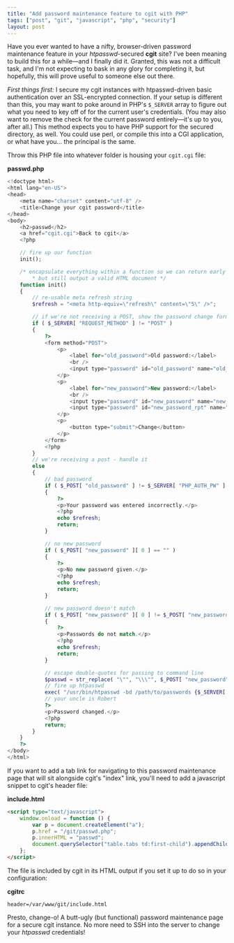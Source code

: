 ```yaml
---
title: "Add password maintenance feature to cgit with PHP"
tags: ["post", "git", "javascript", "php", "security"]
layout: post
---
```


Have you ever wanted to have a nifty, browser-driven password
maintenance feature in your _htpasswd_-secured **cgit** site? I've been
meaning to build this for a while—and I finally did it.<!--more-->
Granted, this was not a difficult task, and I'm not expecting to bask in
any glory for completing it, but hopefully, this will prove useful to
someone else out there.

_First things first:_ I
secure my cgit instances with htpasswd-driven basic authentication over
an SSL-encrypted connection. If your setup is different than this, you
may want to poke around in PHP's `$_SERVER` array to figure out what you
need to key off of for the current user's credentials. (You may also
want to remove the check for the current password entirely—it's up to
you, after all.) This method expects you to have PHP support for the
secured directory, as well. You could use perl, or compile this into a
CGI application, or what have you… the principal is the same.

Throw this PHP file into whatever folder is housing your `cgit.cgi`
file:

**passwd.php**

```php
<!doctype html>
<html lang="en-US">
<head>
	<meta name="charset" content="utf-8" />
	<title>Change your cgit password</title>
</head>
<body>
	<h2>passwd</h2>
	<a href="cgit.cgi">Back to cgit</a>
	<?php

	// fire up our function
	init();

	/* encapsulate everything within a function so we can return early
		* but still output a valid HTML document */
	function init()
	{
		// re-usable meta refresh string
		$refresh = "<meta http-equiv=\"refresh\" content=\"5\" />";

		// if we're not receiving a POST, show the password change form
		if ( $_SERVER[ "REQUEST_METHOD" ] != "POST" )
		{
			?>
			<form method="POST">
				<p>
					<label for="old_password">Old password:</label>
					<br />
					<input type="password" id="old_password" name="old_password" />
				</p>
				<p>
					<label for="new_password">New password:</label>
					<br />
					<input type="password" id="new_password" name="new_password[]" />
					<input type="password" id="new_password_rpt" name="new_password[]" />
				</p>
				<p>
					<button type="submit">Change</button>
				</p>
			</form>
			<?php
		}
		// we're receiving a post - handle it
		else
		{
			// bad password
			if ( $_POST[ "old_password" ] != $_SERVER[ "PHP_AUTH_PW" ] )
			{
				?>
				<p>Your password was entered incorrectly.</p>
				<?php
				echo $refresh;
				return;
			}

			// no new password
			if ( $_POST[ "new_password" ][ 0 ] == "" )
			{
				?>
				<p>No new password given.</p>
				<?php
				echo $refresh;
				return;
			}

			// new password doesn't match
			if ( $_POST[ "new_password" ][ 0 ] != $_POST[ "new_password" ][ 1 ] )
			{
				?>
				<p>Passwords do not match.</p>
				<?php
				echo $refresh;
				return;
			}

			// escape double-quotes for passing to command line
			$passwd = str_replace( "\"", "\\\"", $_POST[ "new_password" ][ 0 ] );
			// fire up htpasswd
			exec( "/usr/bin/htpasswd -bd /path/to/passwords {$_SERVER[ "PHP_AUTH_USER" ]} \"{$passwd}\"" );
			// your uncle is Robert
			?>
			<p>Password changed.</p>
			<?php
			return;
		}
	}
	?>
</body>
</html>
```

If you want to add a tab link for navigating to this password
maintenance page that will sit alongside cgit's "index" link, you'll
need to add a javascript snippet to cgit's header file:

**include.html**

```html
<script type="text/javascript">
	window.onload = function () {
		var p = document.createElement("a");
		p.href = "/git/passwd.php";
		p.innerHTML = "passwd";
		document.querySelector("table.tabs td:first-child").appendChild(p);
	};
</script>
```

The file is included by cgit in its HTML output if you set it up to do
so in your configuration:

**cgitrc**

```
header=/var/www/git/include.html
```

Presto, change-o! A butt-ugly (but functional) password maintenance page
for a secure cgit instance. No more need to SSH into the server to
change your _htpasswd_ credentials!
